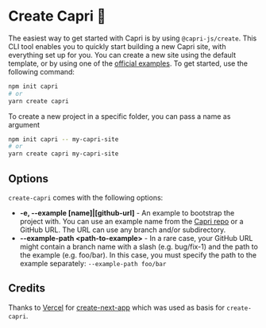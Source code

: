 # Create Capri 🌱

The easiest way to get started with Capri is by using `@capri-js/create`. This CLI tool enables you to quickly start building a new Capri site, with everything set up for you. You can create a new site using the default template, or by using one of the [official examples](https://github.com/capri-js/capri/tree/main/examples). To get started, use the following command:

```bash
npm init capri
# or
yarn create capri
```

To create a new project in a specific folder, you can pass a name as argument

```bash
npm init capri -- my-capri-site
# or
yarn create capri my-capri-site
```

## Options

`create-capri` comes with the following options:

- **-e, --example [name]|[github-url]** - An example to bootstrap the project with. You can use an example name from the [Capri repo](https://github.com/capri-js/capri/tree/main/examples) or a GitHub URL. The URL can use any branch and/or subdirectory.
- **--example-path &lt;path-to-example&gt;** - In a rare case, your GitHub URL might contain a branch name with a slash (e.g. bug/fix-1) and the path to the example (e.g. foo/bar). In this case, you must specify the path to the example separately: `--example-path foo/bar`

## Credits

Thanks to [Vercel](https://vercel.com/) for [create-next-app](https://github.com/vercel/next.js/tree/canary/packages/create-next-app) which was used as basis for `create-capri`.
